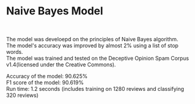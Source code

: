 <h1>Naive Bayes Model</h1><br>

The model was develoepd on the principles of Naive Bayes algorithm. <br>
The model's accuracy was improved by almost 2% using a list of stop words. <br>
The model was trained and tested on the Deceptive Opinion Spam Corpus v1.4(licensed under the Creative Commons).<br>

Accuracy of the model: 90.625%<br>
F1 score of the model: 90.619%<br>
Run time: 1.2 seconds (includes training on 1280 reviews and classifying 320 reviews) 
